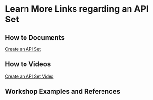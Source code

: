 # Learn More Links regarding an API Set

## How to Documents

[Create an API Set](https://github.com/SuiteEngine/APIEngine/wiki/HowTo-CreateAPISet#how-to-create-an-api-set)

## How to Videos

[Create an API Set Video](https://docs.suiteengine.com/horizontalproducts/apiengine/assets/videos/HowTo-CreateAPISet.mp4)

## Workshop Examples and References
